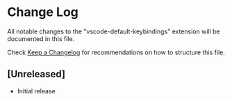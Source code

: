 # Change Log

All notable changes to the "vscode-default-keybindings" extension will be documented in this file.

Check [Keep a Changelog](http://keepachangelog.com/) for recommendations on how to structure this file.

## [Unreleased]

- Initial release
